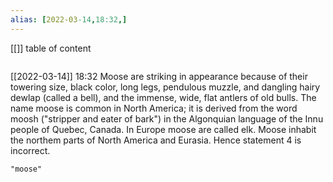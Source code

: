 ```yaml
---
alias: [2022-03-14,18:32,]
---
```

[[]]
table of content
```toc
```

[[2022-03-14]] 18:32
Moose are striking in appearance because of their towering size, black color, long legs, pendulous muzzle, and dangling hairy dewlap (called a bell), and the immense, wide, flat antlers of old bulls.
The name moose is common in North America; it is derived from the word moosh ("stripper and eater of bark") in the Algonquian language of the Innu people of Quebec, Canada. In Europe moose are called elk.
Moose inhabit the northem parts of North America and Eurasia. Hence statement 4 is incorrect.
```query
"moose"
```